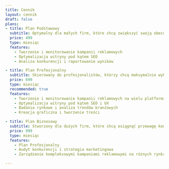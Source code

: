 ```yaml
---
title: Cennik
layout: cennik
draft: false
plans:
- title: Plan Podstawowy
  subtitle: Optymalny dla małych firm, które chcą zwiększyć swoją obecność online
  price: 499
  type: miesiąc
  features:
    - Tworzenie i monitorowanie kampanii reklamowych
    - Optymalizacja witryny pod kątem SEO
    - Analiza konkurencji i raportowanie wyników

- title: Plan Profesjonalny
  subtitle: Skierowany do profesjonalistów, którzy chcą maksymalnie wykorzystać potencjał marketingu online
  price: 699
  type: miesiąc
  recommended: true
  features:
    - Tworzenie i monitorowanie kampanii reklamowych na wielu platformach
    - Optymalizacja witryny pod kątem SEO i UX
    - Badania rynkowe i analiza trendów branżowych
    - Kreacja graficzna i tworzenie treści

- title: Plan Biznesowy
  subtitle: Stworzony dla dużych firm, które chcą osiągnąć przewagę konkurencyjną w świecie online
  price: 999
  type: miesiąc
  features:
    - Plan Profesjonalny
    - Audyt konkurencji i strategia marketingowa
    - Zarządzanie kompleksowymi kampaniami reklamowymi na różnych rynkach

---
```

